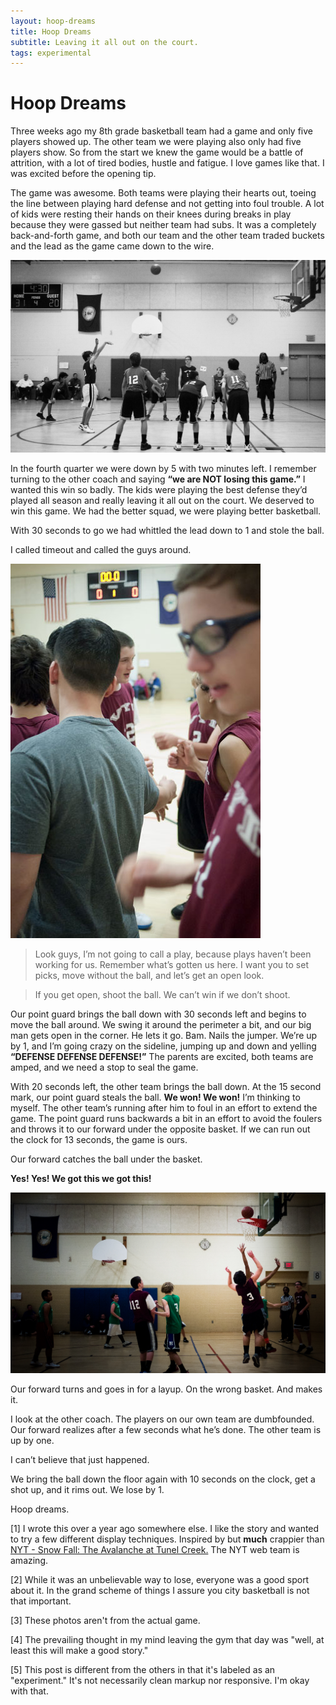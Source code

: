 ```yaml
---
layout: hoop-dreams
title: Hoop Dreams
subtitle: Leaving it all out on the court.
tags: experimental
---
```


<div id="top">
    <h1>Hoop Dreams</h2>
</div>

<div class="clearfix"></div>

<div class="content">
    <p>
        <span class="big-text">Three weeks ago</span> my 8th grade basketball team had a game and only five players showed up.  The other team we were playing also only had five players show.  So from the start we knew the game would be a battle of attrition, with a lot of tired bodies, hustle and fatigue.  I love games like that.  I was excited before the opening tip.
    </p>
    <p>
        The game was awesome.  Both teams were playing their hearts out, toeing the line between playing hard defense and not getting into foul trouble.  A lot of kids were resting their hands on their knees during breaks in play because they were gassed but neither team had subs.  It was a completely back-and-forth game, and both our team and the other team traded buckets and the lead as the game came down to the wire.
    </p>
    <div class="clearfix"></div>
</div>

<img src="/assets/img/2013-04-02_freethrow.jpg" title="At the line"/>

<div class="content">
    <p>
        In the fourth quarter we were down by 5 with two minutes left.  I remember turning to the other coach and saying <strong>“we are NOT losing this game.”</strong>  I wanted this win so badly.  The kids were playing the best defense they’d played all season and really leaving it all out on the court.  We deserved to win this game.  We had the better squad, we were playing better basketball.
    </p>
    <p>
       With 30 seconds to go we had whittled the lead down to 1 and stole the ball.
    </p>
    <p>
        I called timeout and called the guys around.
    </p>  
</div>

<div class="clearfix"></div>

<div class="quote-me">
    <img class="huddle" src="/assets/img/2013-04-02_huddle.jpg" title="In the huddle"/>
    <blockquote>
        Look guys, I’m not going to call a play, because plays haven’t been working for us.  Remember what’s gotten us here.  I want you to set picks, move without the ball, and let’s get an open look.
    </blockquote>
    <blockquote class="bottom">
       If you get open, shoot the ball.  We can’t win if we don’t shoot.
    </blockquote>
</div>

<div class="clearfix"></div>

<div class="content">
    <p>
        Our point guard brings the ball down with 30 seconds left and begins to move the ball around.  We swing it around the perimeter a bit, and our big man gets open in the corner.  He lets it go.  Bam.  Nails the jumper.  We’re up by 1, and I’m going crazy on the sideline, jumping up and down and yelling <strong>“DEFENSE DEFENSE DEFENSE!”</strong>  The parents are excited, both teams are amped, and we need a stop to seal the game.
    </p>
    <p>
       With 20 seconds left, the other team brings the ball down.  At the 15 second mark, our point guard steals the ball.  <strong>We won! We won!</strong> I’m thinking to myself.  The other team’s running after him to foul in an effort to extend the game.  The point guard runs backwards a bit in an effort to avoid the foulers and throws it to our forward under the opposite basket.  If we can run out the clock for 13 seconds, the game is ours.
    </p>
    <p>
        Our forward catches the ball under the basket.
    </p>  
    <p class="bigger">
        <strong>Yes!  Yes!  We got this we got this!</strong>
    </p>
</div>

<div class="clearfix"></div>

<img class="low" src="/assets/img/2013-04-02_layup.jpg"/>

<div class="content">
    <p>
        Our forward turns and goes in for a layup.  On the wrong basket.  And makes it.
    </p>
    <p>
        I look at the other coach.  The players on our own team are dumbfounded.  Our forward realizes after a few seconds what he’s done.  The other team is up by one.
    </p>
    <p class="bigger">
        I can’t believe that just happened.
    </p>
    <p>
        We bring the ball down the floor again with 10 seconds on the clock, get a shot up, and it rims out.  We lose by 1.
    </p>
    <p>
        Hoop dreams.
    </p>
</div>

<div class="clearfix"></div>

<div class="note">
    <p>
        [1] I wrote this over a year ago somewhere else. I like the story and wanted to try a few different display techniques.  Inspired by but <strong>much</strong> crappier than <a href="https://www.nytimes.com/projects/2012/snow-fall/#/?part=tunnel-creek" title="NYT: Avalanache at Tunnel Creek" target="_blank">NYT - Snow Fall: The Avalanche at Tunel Creek.</a>  The NYT web team is amazing.
    </p>
    <p>
        [2] While it was an unbelievable way to lose, everyone was a good sport about it.  In the grand scheme of things I assure you city basketball is not that important.
    </p>
    <p>
        [3] These photos aren't from the actual game.
    </p>
    <p>
        [4] The prevailing thought in my mind leaving the gym that day was "well, at least this will make a good story."
    </p>
    <p>
        [5] This post is different from the others in that it's labeled as an "experiment."  It's not necessarily clean markup nor responsive.  I'm okay with that.
    </p>

</div>

<div class="clearfix"></div>
